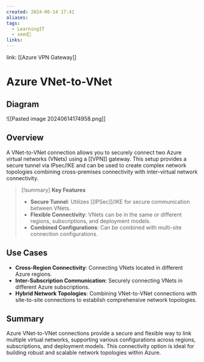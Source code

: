 ```yaml
---
created: 2024-06-14 17:41
aliases: 
tags:
  - LearningIT
  - seed🌱
links:
---
```


link: [[Azure VPN Gateway]]

# Azure VNet-to-VNet

## Diagram

![[Pasted image 20240614174958.png]]

## Overview

A VNet-to-VNet connection allows you to securely connect two Azure virtual networks (VNets) using a [[VPN]] gateway. This setup provides a secure tunnel via IPsec/IKE and can be used to create complex network topologies combining cross-premises connectivity with inter-virtual network connectivity.

> [!summary] **Key Features**
> 
> - **Secure Tunnel**: Utilizes [[IPSec]]/IKE for secure communication between VNets.
> - **Flexible Connectivity**: VNets can be in the same or different regions, subscriptions, and deployment models.
> - **Combined Configurations**: Can be combined with multi-site connection configurations.

## Use Cases

- **Cross-Region Connectivity**: Connecting VNets located in different Azure regions.
- **Inter-Subscription Communication**: Securely connecting VNets in different Azure subscriptions.
- **Hybrid Network Topologies**: Combining VNet-to-VNet connections with site-to-site connections to establish comprehensive network topologies.


## Summary

Azure VNet-to-VNet connections provide a secure and flexible way to link multiple virtual networks, supporting various configurations across regions, subscriptions, and deployment models. This connectivity option is ideal for building robust and scalable network topologies within Azure.